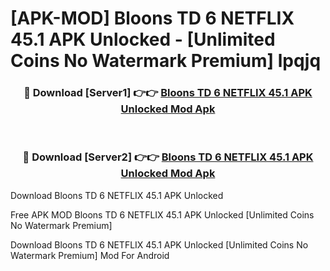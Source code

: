 # [APK-MOD] Bloons TD 6 NETFLIX 45.1 APK Unlocked - [Unlimited Coins No Watermark Premium] lpqjq



<div align="center">
<h3>🔴 Download [Server1] 👉👉 <a href="https://momento.my/?title=Bloons_TD_6_NETFLIX_45.1_APK_Unlocked">Bloons TD 6 NETFLIX 45.1 APK Unlocked Mod Apk</a></h3><br>

<h3>🔴 Download [Server2] 👉👉 <a href="https://momento.my/?title=Bloons_TD_6_NETFLIX_45.1_APK_Unlocked">Bloons TD 6 NETFLIX 45.1 APK Unlocked Mod Apk</a></h3>
</div>



Download Bloons TD 6 NETFLIX 45.1 APK Unlocked 

Free APK MOD Bloons TD 6 NETFLIX 45.1 APK Unlocked [Unlimited Coins No Watermark Premium]

Download Bloons TD 6 NETFLIX 45.1 APK Unlocked [Unlimited Coins No Watermark Premium] Mod For Android
